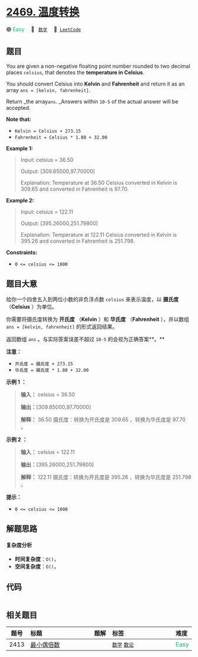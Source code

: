 # [2469. 温度转换](https://leetcode.com/problems/convert-the-temperature)

🟢 <font color=#15bd66>Easy</font>&emsp; 🔖&ensp; [`数学`](/tag/math.md)&emsp; 🔗&ensp;[`LeetCode`](https://leetcode.com/problems/convert-the-temperature)

## 题目

You are given a non-negative floating point number rounded to two decimal
places `celsius`, that denotes the **temperature in Celsius**.

You should convert Celsius into **Kelvin** and **Fahrenheit** and return it as
an array `ans = [kelvin, fahrenheit]`.

Return _the array`ans`. _Answers within `10-5` of the actual answer will be
accepted.

**Note that:**

  * `Kelvin = Celsius + 273.15`
  * `Fahrenheit = Celsius * 1.80 + 32.00`



**Example 1:**

> Input: celsius = 36.50
> 
> Output: [309.65000,97.70000]
> 
> Explanation: Temperature at 36.50 Celsius converted in Kelvin is 309.65 and converted in Fahrenheit is 97.70.

**Example 2:**

> Input: celsius = 122.11
> 
> Output: [395.26000,251.79800]
> 
> Explanation: Temperature at 122.11 Celsius converted in Kelvin is 395.26 and converted in Fahrenheit is 251.798.

**Constraints:**

  * `0 <= celsius <= 1000`


## 题目大意

给你一个四舍五入到两位小数的非负浮点数 `celsius` 来表示温度，以 **摄氏度** （**Celsius** ）为单位。

你需要将摄氏度转换为 **开氏度** （**Kelvin** ）和 **华氏度** （**Fahrenheit** ），并以数组 `ans =
[kelvin, fahrenheit]` 的形式返回结果。

返回数组 _`ans`_ 。与实际答案误差不超过 `10-5` 的会视为正确答案**。**

**注意：**

  * `开氏度 = 摄氏度 + 273.15`
  * `华氏度 = 摄氏度 * 1.80 + 32.00`



**示例 1 ：**

> 
> 
> 
> 
> 
> **输入：** celsius = 36.50
> 
> **输出：**[309.65000,97.70000]
> 
> **解释：** 36.50 摄氏度：转换为开氏度是 309.65 ，转换为华氏度是 97.70 。

**示例 2 ：**

> 
> 
> 
> 
> 
> **输入：** celsius = 122.11
> 
> **输出：**[395.26000,251.79800]
> 
> **解释：** 122.11 摄氏度：转换为开氏度是 395.26 ，转换为华氏度是 251.798 。
> 
> 



**提示：**

  * `0 <= celsius <= 1000`


## 解题思路

#### 复杂度分析

- **时间复杂度**：`O()`，
- **空间复杂度**：`O()`，

## 代码

```javascript

```

## 相关题目

<!-- prettier-ignore -->
| 题号 | 标题 | 题解 | 标签 | 难度 |
| :------: | :------ | :------: | :------ | :------ |
| 2413 | [最小偶倍数](https://leetcode.com/problems/smallest-even-multiple) |  |  [`数学`](/tag/math.md) [`数论`](/tag/number-theory.md) | <font color=#15bd66>Easy</font> |

<style>
.blue {
    background-color: #096dd9;
    padding: 0.25rem 0.5rem;
    margin: 0;
    font-size: 0.85em;
    border-radius: 3px;
    color: white;
    font-weight: 500;
}
table th:first-of-type { width: 10%; }
table th:nth-of-type(2) { width: 35%; }
table th:nth-of-type(3) { width: 10%; }
table th:nth-of-type(4) { width: 35%; }
table th:nth-of-type(5) { width: 10%; }
</style>
